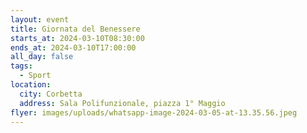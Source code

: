 ```yaml
---
layout: event
title: Giornata del Benessere
starts_at: 2024-03-10T08:30:00
ends_at: 2024-03-10T17:00:00
all_day: false
tags:
  - Sport
location:
  city: Corbetta
  address: Sala Polifunzionale, piazza 1° Maggio
flyer: images/uploads/whatsapp-image-2024-03-05-at-13.35.56.jpeg
---
```

